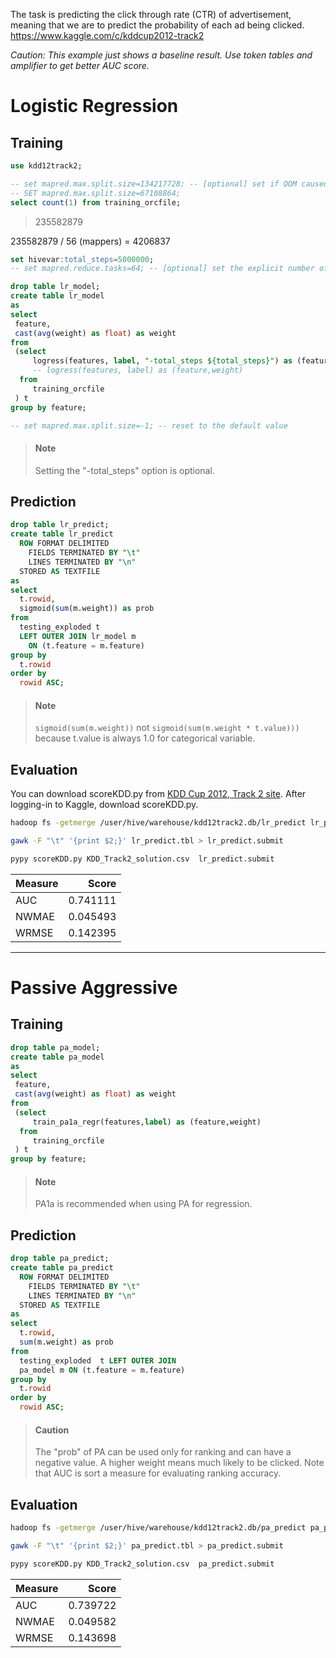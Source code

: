 <!--
  Licensed to the Apache Software Foundation (ASF) under one
  or more contributor license agreements.  See the NOTICE file
  distributed with this work for additional information
  regarding copyright ownership.  The ASF licenses this file
  to you under the Apache License, Version 2.0 (the
  "License"); you may not use this file except in compliance
  with the License.  You may obtain a copy of the License at

    http://www.apache.org/licenses/LICENSE-2.0

  Unless required by applicable law or agreed to in writing,
  software distributed under the License is distributed on an
  "AS IS" BASIS, WITHOUT WARRANTIES OR CONDITIONS OF ANY
  KIND, either express or implied.  See the License for the
  specific language governing permissions and limitations
  under the License.
-->
        
The task is predicting the click through rate (CTR) of advertisement, meaning that we are to predict the probability of each ad being clicked.   
https://www.kaggle.com/c/kddcup2012-track2

_Caution: This example just shows a baseline result. Use token tables and amplifier to get better AUC score._

<!-- toc -->

# Logistic Regression

## Training
```sql
use kdd12track2;

-- set mapred.max.split.size=134217728; -- [optional] set if OOM caused at mappers on training
-- SET mapred.max.split.size=67108864;
select count(1) from training_orcfile;
```
> 235582879

235582879 / 56 (mappers) = 4206837

```sql
set hivevar:total_steps=5000000;
-- set mapred.reduce.tasks=64; -- [optional] set the explicit number of reducers to make group-by aggregation faster

drop table lr_model;
create table lr_model 
as
select 
 feature,
 cast(avg(weight) as float) as weight
from 
 (select 
     logress(features, label, "-total_steps ${total_steps}") as (feature,weight)
     -- logress(features, label) as (feature,weight)
  from 
     training_orcfile
 ) t 
group by feature;

-- set mapred.max.split.size=-1; -- reset to the default value
```

> #### Note
> Setting the "-total_steps" option is optional.

## Prediction

```sql
drop table lr_predict;
create table lr_predict
  ROW FORMAT DELIMITED 
    FIELDS TERMINATED BY "\t"
    LINES TERMINATED BY "\n"
  STORED AS TEXTFILE
as
select
  t.rowid, 
  sigmoid(sum(m.weight)) as prob
from 
  testing_exploded t
  LEFT OUTER JOIN lr_model m 
  	ON (t.feature = m.feature)
group by 
  t.rowid
order by 
  rowid ASC;
```

> #### Note
> `sigmoid(sum(m.weight))` not `sigmoid(sum(m.weight * t.value)))` because t.value is always 1.0 for categorical variable.

## Evaluation

You can download scoreKDD.py from [KDD Cup 2012, Track 2 site](https://www.kaggle.com/c/kddcup2012-track2/data). After logging-in to Kaggle, download
scoreKDD.py.

```sh
hadoop fs -getmerge /user/hive/warehouse/kdd12track2.db/lr_predict lr_predict.tbl

gawk -F "\t" '{print $2;}' lr_predict.tbl > lr_predict.submit

pypy scoreKDD.py KDD_Track2_solution.csv  lr_predict.submit
```

| Measure | Score |
|:-----------|------------:|
| AUC  | 0.741111 |
| NWMAE | 0.045493 |
| WRMSE | 0.142395 |
---

# Passive Aggressive

## Training

```sql
drop table pa_model;
create table pa_model 
as
select 
 feature,
 cast(avg(weight) as float) as weight
from 
 (select 
     train_pa1a_regr(features,label) as (feature,weight)
  from 
     training_orcfile
 ) t 
group by feature;
```

> #### Note
> PA1a is recommended when using PA for regression.

## Prediction

```sql
drop table pa_predict;
create table pa_predict
  ROW FORMAT DELIMITED 
    FIELDS TERMINATED BY "\t"
    LINES TERMINATED BY "\n"
  STORED AS TEXTFILE
as
select
  t.rowid, 
  sum(m.weight) as prob
from 
  testing_exploded  t LEFT OUTER JOIN
  pa_model m ON (t.feature = m.feature)
group by 
  t.rowid
order by 
  rowid ASC;
```

> #### Caution
> The "prob" of PA can be used only for ranking and can have a negative value. A higher weight means much likely to be clicked. Note that AUC is sort a measure for evaluating ranking accuracy.

## Evaluation

```sh
hadoop fs -getmerge /user/hive/warehouse/kdd12track2.db/pa_predict pa_predict.tbl

gawk -F "\t" '{print $2;}' pa_predict.tbl > pa_predict.submit

pypy scoreKDD.py KDD_Track2_solution.csv  pa_predict.submit
```

| Measure | Score |
|:-----------|------------:|
| AUC  | 0.739722 |
| NWMAE | 0.049582 |
| WRMSE | 0.143698 |
